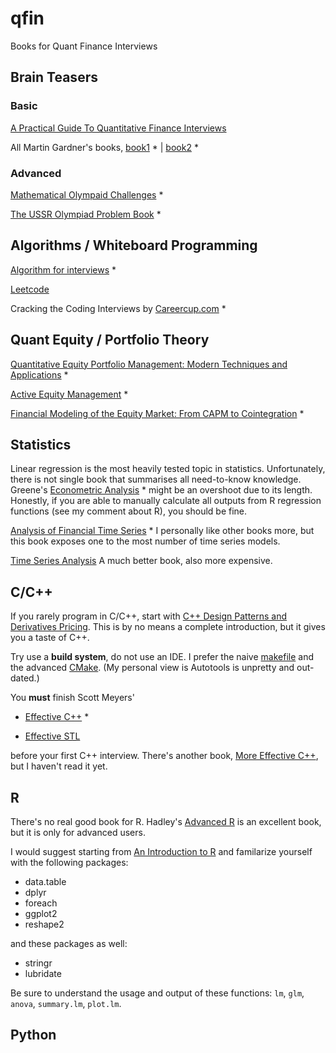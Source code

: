 # qfin
Books for Quant Finance Interviews

## Brain Teasers

### Basic
[A Practical Guide To Quantitative Finance Interviews](http://www.amazon.com/Practical-Guide-Quantitative-Finance-Interviews/dp/1438236662)

All Martin Gardner's books, 
  [book1](http://www.amazon.com/Mathematical-Logic-Puzzles-Dover-Recreational/dp/0486281523) * |
  [book2](http://www.amazon.com/Entertaining-Mathematical-Puzzles-Martin-Gardner/dp/0486252116) *
  
### Advanced

[Mathematical Olympaid Challenges](http://www.amazon.com/Mathematical-Olympiad-Challenges-Titu-Andreescu/dp/0817645284) *

[The USSR Olympiad Problem Book](http://www.amazon.com/The-USSR-Olympiad-Problem-Book/dp/0486277097) *

## Algorithms / Whiteboard Programming

[Algorithm for interviews](http://www.amazon.com/Algorithms-Interviews-Adnan-Aziz/dp/1453792996) *

[Leetcode](https://leetcode.com/)

Cracking the Coding Interviews by [Careercup.com](http://www.careercup.com/) *

## Quant Equity / Portfolio Theory

[Quantitative Equity Portfolio Management: Modern Techniques and Applications](http://www.amazon.com/Quantitative-Equity-Portfolio-Management-Applications/dp/1584885580) *

[Active Equity Management](http://www.amazon.com/Active-Equity-Management-Xinfeng-Zhou/dp/0692297774) *

[Financial Modeling of the Equity Market: From CAPM to Cointegration](http://www.amazon.com/Financial-Modeling-Equity-Market-Cointegration/dp/0471699004) *

## Statistics

Linear regression is the most heavily tested topic in statistics. Unfortunately, there is not single book that summarises all need-to-know knowledge. Greene's [Econometric Analysis](http://www.amazon.com/Econometric-Analysis-7th-William-Greene/dp/0131395386) * might be an overshoot due to its length. Honestly, if you are able to manually calculate all outputs from R regression functions (see my comment about R), you should be fine.

[Analysis of Financial Time Series](http://www.amazon.com/Analysis-Financial-Time-Series-Ruey/dp/0470414359) * I personally like other books more, but this book exposes one to the most number of time series models.

[Time Series Analysis](http://press.princeton.edu/titles/5386.html) A much better book, also more expensive.

## C/C++

If you rarely program in C/C++, start with [C++ Design Patterns and Derivatives Pricing](http://www.amazon.com/Patterns-Derivatives-Pricing-Mathematics-Finance/dp/0521721628). This is by no means a complete introduction, but it gives you a taste of C++. 

Try use a **build system**, do not use an IDE.  I prefer the naive [makefile](http://www.amazon.com/Managing-Projects-Make-Nutshell-Handbooks/dp/0596006101) and the advanced [CMake](http://www.cmake.org/). (My personal view is Autotools is unpretty and out-dated.)

You **must** finish Scott Meyers'

- [Effective C++](http://www.amazon.com/Effective-Specific-Improve-Programs-Designs/dp/0321334876) *

- [Effective STL](http://www.amazon.com/Effective-STL-Specific-Standard-Template/dp/0201749629)

before your first C++ interview.  There's another book, [More Effective C++](http://www.amazon.com/More-Effective-Improve-Programs-Designs/dp/020163371X), but I haven't read it yet.

## R

There's no real good book for R. Hadley's [Advanced R](http://adv-r.had.co.nz/) is an excellent book, but it is only for advanced users.

I would suggest starting from [An Introduction to R](https://cran.r-project.org/doc/manuals/r-release/R-intro.html) and familarize yourself with the following packages:

- data.table
- dplyr
- foreach
- ggplot2
- reshape2

and these packages as well:

- stringr
- lubridate

Be sure to understand the usage and output of these functions: `lm`, `glm`, `anova`, `summary.lm`, `plot.lm`.

## Python


